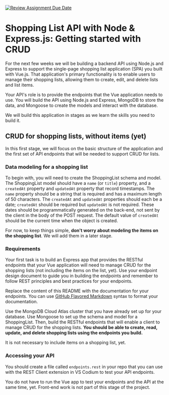 [![Review Assignment Due Date](https://classroom.github.com/assets/deadline-readme-button-24ddc0f5d75046c5622901739e7c5dd533143b0c8e959d652212380cedb1ea36.svg)](https://classroom.github.com/a/QblNUjEI)

# Shopping List API with Node & Express.js: Getting started with CRUD

For the next few weeks we will be building a backend API using Node.js and Express to support the single-page shopping list application (SPA) you built with Vue.js. That application's primary functionality is to enable users to manage their shopping lists, allowing them to create, edit, and delete lists and list items.

Your API's role is to provide the endpoints that the Vue application needs to use. You will build the API using Node.js and Express, MongoDB to store the data, and Mongoose to create the models and interact with the database.

We will build this application in stages as we learn the skills you need to build it.

## CRUD for shopping lists, without items (yet)

In this first stage, we will focus on the basic structure of the application and the first set of API endpoints that will be needed to support CRUD for lists.

### Data modeling for a shopping list

To begin with, you will need to create the ShoppingList schema and model. The ShoppingList model should have a `name` (or `title`) property, and a `createdAt` property and `updatedAt` property that record timestamps. The `name` property should be a string that is required and has a maximum length of 50 characters. The `createdAt` and `updatedAt` properties should each be a date; `createdAt` should be required but `updatedAt` is not required. These dates should be programmatically generated on the back-end, not sent by the client in the body of the POST request. The default value of `createdAt` should be the current time when the object is created.

For now, to keep things simple, **don't worry about modeling the items on the shopping list**. We will add them in a later stage.

### Requirements

Your first task is to build an Express app that provides the RESTful endpoints that your Vue application will need to manage CRUD for the shopping lists (not including the items on the list, yet). Use your endpoint design document to guide you in building the endpoints and remember to follow REST principles and best practices for your endpoints.

Replace the content of this README with the documentation for your endpoints. You can use [GitHub Flavored Markdown](https://guides.github.com/features/mastering-markdown/) syntax to format your documentation.

Use the MongoDB Cloud Atlas cluster that you have already set up for your database. Use Mongoose to set up the schema and model for a ShoppingList. Then, build the RESTful endpoints that will enable a client to manage CRUD for the shopping lists. **You should be able to create, read, update, and delete shopping lists using the endpoints you build.**

It is not necessary to include items on a shopping list, yet.

### Accessing your API

You should create a file called `endpoints.rest` in your repo that you can use with the REST Client extension in VS Codium to test your API endpoints.

You do not have to run the Vue app to test your endpoints and the API at the same time, yet. Front-end work is not part of this stage of the project.
